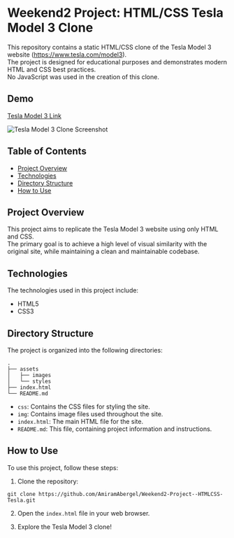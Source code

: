 # Weekend2 Project: HTML/CSS Tesla Model 3 Clone

This repository contains a static HTML/CSS clone of the Tesla Model 3 website (https://www.tesla.com/model3).</br> The project is designed for educational purposes and demonstrates modern HTML and CSS best practices.</br> No JavaScript was used in the creation of this clone.

## Demo
[Tesla Model 3 Link](https://iridescent-chaja-d57d9c.netlify.app/)

![Tesla Model 3 Clone Screenshot](https://user-images.githubusercontent.com/39462161/232223936-c321d171-5914-4c6a-ab76-55bef65cd240.png)



## Table of Contents

- [Project Overview](#project-overview)
- [Technologies](#technologies)
- [Directory Structure](#directory-structure)
- [How to Use](#how-to-use)

## Project Overview

This project aims to replicate the Tesla Model 3 website using only HTML and CSS.</br> The primary goal is to achieve a high level of visual similarity with the original site, while maintaining a clean and maintainable codebase.

## Technologies

The technologies used in this project include:

- HTML5
- CSS3

## Directory Structure

The project is organized into the following directories:
```
.
├── assets
│   ├── images
│   └── styles
├── index.html
└── README.md
```

- `css`: Contains the CSS files for styling the site.
- `img`: Contains image files used throughout the site.
- `index.html`: The main HTML file for the site.
- `README.md`: This file, containing project information and instructions.

## How to Use

To use this project, follow these steps:

1. Clone the repository:

` git clone https://github.com/AmiramAbergel/Weekend2-Project--HTMLCSS-Tesla.git `


2. Open the `index.html` file in your web browser.

3. Explore the Tesla Model 3 clone!



